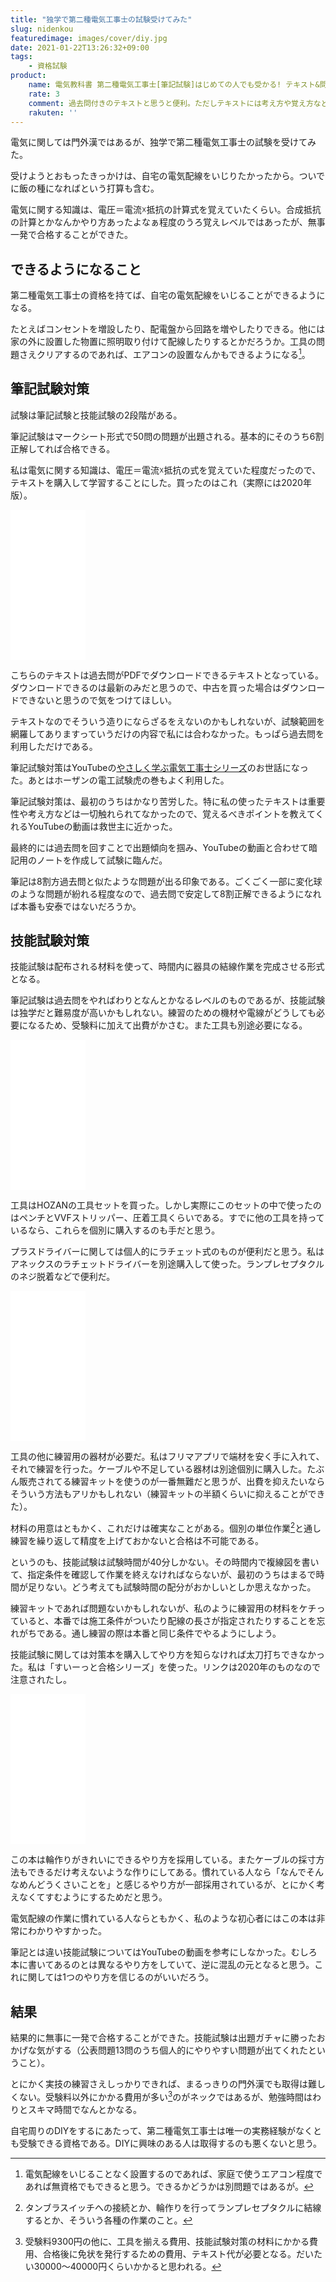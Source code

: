 ```yaml
---
title: "独学で第二種電気工事士の試験受けてみた"
slug: nidenkou
featuredimage: images/cover/diy.jpg
date: 2021-01-22T13:26:32+09:00
tags:
    - 資格試験
product:
    name: 電気教科書 第二種電気工事士[筆記試験]はじめての人でも受かる! テキスト&問題集 2021年版
    rate: 3
    comment: 過去問付きのテキストと思うと便利。ただしテキストには考え方や覚え方などは書かれていないので、そういうのがないときつい人には向かない。
    rakuten: ''
---
```


電気に関しては門外漢ではあるが、独学で第二種電気工事士の試験を受けてみた。

受けようとおもったきっかけは、自宅の電気配線をいじりたかったから。ついでに飯の種になればという打算も含む。

電気に関する知識は、電圧＝電流☓抵抗の計算式を覚えていたくらい。合成抵抗の計算とかなんかやり方あったよなぁ程度のうろ覚えレベルではあったが、無事一発で合格することができた。

<!--more-->

## できるようになること

第二種電気工事士の資格を持てば、自宅の電気配線をいじることができるようになる。

たとえばコンセントを増設したり、配電盤から回路を増やしたりできる。他には家の外に設置した物置に照明取り付けて配線したりするとかだろうか。工具の問題さえクリアするのであれば、エアコンの設置なんかもできるようになる[^1]。

## 筆記試験対策

試験は筆記試験と技能試験の2段階がある。

筆記試験はマークシート形式で50問の問題が出題される。基本的にそのうち6割正解してれば合格できる。

私は電気に関する知識は、電圧＝電流☓抵抗の式を覚えていた程度だったので、テキストを購入して学習することにした。買ったのはこれ（実際には2020年版）。

<iframe style="width:120px;height:240px;" marginwidth="0" marginheight="0" scrolling="no" frameborder="0" src="//rcm-fe.amazon-adsystem.com/e/cm?lt1=_blank&bc1=000000&IS2=1&bg1=FFFFFF&fc1=000000&lc1=0000FF&t=illusionspace-22&language=ja_JP&o=9&p=8&l=as4&m=amazon&f=ifr&ref=as_ss_li_til&asins=4798169188&linkId=772147b76d722d9060b7e59eb72c203e"></iframe>

こちらのテキストは過去問がPDFでダウンロードできるテキストとなっている。ダウンロードできるのは最新のみだと思うので、中古を買った場合はダウンロードできないと思うので気をつけてほしい。

テキストなのでそういう造りにならざるをえないのかもしれないが、試験範囲を網羅してありますっていうだけの内容で私には合わなかった。もっぱら過去問を利用しただけである。

筆記試験対策はYouTubeの[やさしく学ぶ電気工事士シリーズ](https://www.youtube.com/playlist?list=PLzOnKkz0TU3OvlOowTj5ghxST46Q2Souj)のお世話になった。あとはホーザンの電工試験虎の巻もよく利用した。

筆記試験対策は、最初のうちはかなり苦労した。特に私の使ったテキストは重要性や考え方などは一切触れられてなかったので、覚えるべきポイントを教えてくれるYouTubeの動画は救世主に近かった。

最終的には過去問を回すことで出題傾向を掴み、YouTubeの動画と合わせて暗記用のノートを作成して試験に臨んだ。

筆記は8割方過去問と似たような問題が出る印象である。ごくごく一部に変化球のような問題が紛れる程度なので、過去問で安定して8割正解できるようになれば本番も安泰ではないだろうか。

## 技能試験対策

技能試験は配布される材料を使って、時間内に器具の結線作業を完成させる形式となる。

筆記試験は過去問をやればわりとなんとかなるレベルのものであるが、技能試験は独学だと難易度が高いかもしれない。練習のための機材や電線がどうしても必要になるため、受験料に加えて出費がかさむ。また工具も別途必要になる。

<iframe style="width:120px;height:240px;" marginwidth="0" marginheight="0" scrolling="no" frameborder="0" src="//rcm-fe.amazon-adsystem.com/e/cm?lt1=_blank&bc1=000000&IS2=1&bg1=FFFFFF&fc1=000000&lc1=0000FF&t=illusionspace-22&language=ja_JP&o=9&p=8&l=as4&m=amazon&f=ifr&ref=as_ss_li_til&asins=B079JFJHSM&linkId=35236eac09c0b45fb3eafd754f3f207f"></iframe>

工具はHOZANの工具セットを買った。しかし実際にこのセットの中で使ったのはペンチとVVFストリッパー、圧着工具くらいである。すでに他の工具を持っているなら、これらを個別に購入するのも手だと思う。

プラスドライバーに関しては個人的にラチェット式のものが便利だと思う。私はアネックスのラチェットドライバーを別途購入して使った。ランプレセプタクルのネジ脱着などで便利だ。

<iframe style="width:120px;height:240px;" marginwidth="0" marginheight="0" scrolling="no" frameborder="0" src="//rcm-fe.amazon-adsystem.com/e/cm?lt1=_blank&bc1=000000&IS2=1&bg1=FFFFFF&fc1=000000&lc1=0000FF&t=illusionspace-22&language=ja_JP&o=9&p=8&l=as4&m=amazon&f=ifr&ref=as_ss_li_til&asins=B07KYL5J5Y&linkId=10a22b2eee25418c9c27ebc2839cb041"></iframe>

工具の他に練習用の器材が必要だ。私はフリマアプリで端材を安く手に入れて、それで練習を行った。ケーブルや不足している器材は別途個別に購入した。たぶん販売されてる練習キットを使うのが一番無難だと思うが、出費を抑えたいならそういう方法もアリかもしれない（練習キットの半額くらいに抑えることができた）。

材料の用意はともかく、これだけは確実なことがある。個別の単位作業[^2]と通し練習を繰り返して精度を上げておかないと合格は不可能である。

というのも、技能試験は試験時間が40分しかない。その時間内で複線図を書いて、指定条件を確認して作業を終えなければならないが、最初のうちはまるで時間が足りない。どう考えても試験時間の配分がおかしいとしか思えなかった。

練習キットであれば問題ないかもしれないが、私のように練習用の材料をケチっていると、本番では施工条件がついたり配線の長さが指定されたりすることを忘れがちである。通し練習の際は本番と同じ条件でやるようにしよう。

技能試験に関しては対策本を購入してやり方を知らなければ太刀打ちできなかった。私は「すいーっと合格シリーズ」を使った。リンクは2020年のものなので注意されたし。

<iframe style="width:120px;height:240px;" marginwidth="0" marginheight="0" scrolling="no" frameborder="0" src="//rcm-fe.amazon-adsystem.com/e/cm?lt1=_blank&bc1=000000&IS2=1&bg1=FFFFFF&fc1=000000&lc1=0000FF&t=illusionspace-22&language=ja_JP&o=9&p=8&l=as4&m=amazon&f=ifr&ref=as_ss_li_til&asins=4907394748&linkId=dd19b7a2689c289e3744169e5020fec8"></iframe>

この本は輪作りがきれいにできるやり方を採用している。またケーブルの採寸方法もできるだけ考えないような作りにしてある。慣れている人なら「なんでそんなめんどうくさいことを」と感じるやり方が一部採用されているが、とにかく考えなくてすむようにするためだと思う。

電気配線の作業に慣れている人ならともかく、私のような初心者にはこの本は非常にわかりやすかった。

筆記とは違い技能試験についてはYouTubeの動画を参考にしなかった。むしろ本に書いてあるのとは異なるやり方をしていて、逆に混乱の元となると思う。これに関しては1つのやり方を信じるのがいいだろう。

## 結果

結果的に無事に一発で合格することができた。技能試験は出題ガチャに勝ったおかげな気がする（公表問題13問のうち個人的にやりやすい問題が出てくれたということ）。

とにかく実技の練習さえしっかりできれば、まるっきりの門外漢でも取得は難しくない。受験料以外にかかる費用が多い[^3]のがネックではあるが、勉強時間はわりとスキマ時間でなんとかなる。

自宅周りのDIYをするにあたって、第二種電気工事士は唯一の実務経験がなくとも受験できる資格である。DIYに興味のある人は取得するのも悪くないと思う。

[^1]: 電気配線をいじることなく設置するのであれば、家庭で使うエアコン程度であれば無資格でもできると思う。できるかどうかは別問題ではあるが。
[^2]: タンブラスイッチへの接続とか、輪作りを行ってランプレセプタクルに結線するとか、そういう各種の作業のこと。
[^3]: 受験料9300円の他に、工具を揃える費用、技能試験対策の材料にかかる費用、合格後に免状を発行するための費用、テキスト代が必要となる。だいたい30000〜40000円くらいかかると思われる。